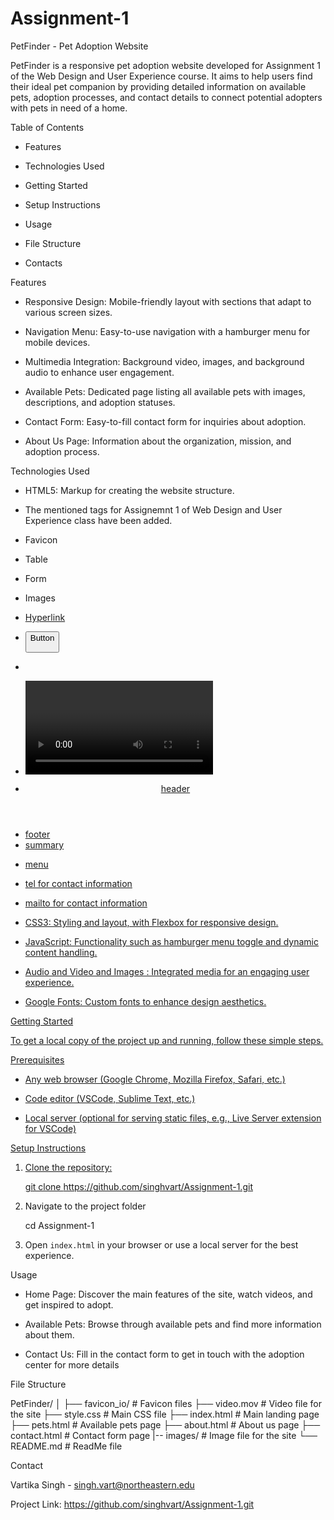# Assignment-1

  

PetFinder - Pet Adoption Website 


PetFinder is a responsive pet adoption website developed for Assignment 1 of the Web Design and User Experience course. It aims to help users find their ideal pet companion by providing detailed information on available pets, adoption processes, and contact details to connect potential adopters with pets in need of a home.

  
Table of Contents 

- Features 

- Technologies Used 

- Getting Started 

- Setup Instructions 

- Usage 

- File Structure 

- Contacts 

 

Features 

- Responsive Design:  Mobile-friendly layout with sections that adapt to various screen sizes. 

- Navigation Menu: Easy-to-use navigation with a hamburger menu for mobile devices. 

- Multimedia Integration: Background video, images, and background audio to enhance user engagement. 

- Available Pets: Dedicated page listing all available pets with images, descriptions, and adoption statuses. 

- Contact Form: Easy-to-fill contact form for inquiries about adoption. 

- About Us Page: Information about the organization, mission, and adoption process. 

  

Technologies Used 

- HTML5: Markup for creating the website structure.
- The mentioned tags for Assignemnt 1 of Web Design and User Experience class have been added.
- Favicon
- <tr><th> Table
- <form></form> Form
- <img>Images
- <a href> Hyperlink
- <button> Button
- <audio> audio
- <video> video
- <header> header
- <footer></footer> footer
- <summary></summary> summary
- <menu></menu> menu
- tel for contact information
- mailto for contact information

- CSS3: Styling and layout, with Flexbox for responsive design. 

- JavaScript: Functionality such as hamburger menu toggle and dynamic content handling. 

- Audio and Video and Images : Integrated media for an engaging user experience. 

- Google Fonts: Custom fonts to enhance design aesthetics. 

  

Getting Started 

To get a local copy of the project up and running, follow these simple steps. 

Prerequisites 

- Any web browser (Google Chrome, Mozilla Firefox, Safari, etc.) 

- Code editor (VSCode, Sublime Text, etc.) 

- Local server (optional for serving static files, e.g., Live Server extension for VSCode) 

 Setup Instructions 

1. Clone the repository: 

   git clone https://github.com/singhvart/Assignment-1.git 

2. Navigate to the project folder 

   cd Assignment-1 

3. Open `index.html` in your browser or use a local server for the best experience. 

 Usage 

- Home Page: Discover the main features of the site, watch videos, and get inspired to adopt. 

- Available Pets: Browse through available pets and find more information about them. 

- Contact Us: Fill in the contact form to get in touch with the adoption center for more details 


File Structure 

PetFinder/
│
├── favicon_io/             # Favicon files
├── video.mov               # Video file for the site
├── style.css               # Main CSS file
├── index.html              # Main landing page
├── pets.html               # Available pets page
├── about.html              # About us page
├── contact.html            # Contact form page
|-- images/                 # Image file for the site
└── README.md               # ReadMe file
 

Contact 

Vartika Singh -  singh.vart@northeastern.edu  

Project Link: https://github.com/singhvart/Assignment-1.git 

 
